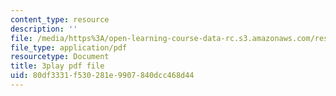```yaml
---
content_type: resource
description: ''
file: /media/https%3A/open-learning-course-data-rc.s3.amazonaws.com/res-6-012-introduction-to-probability-spring-2018/80df3331f530281e9907840dcc468d44_qinepPxDUcY.pdf
file_type: application/pdf
resourcetype: Document
title: 3play pdf file
uid: 80df3331-f530-281e-9907-840dcc468d44
---
```


